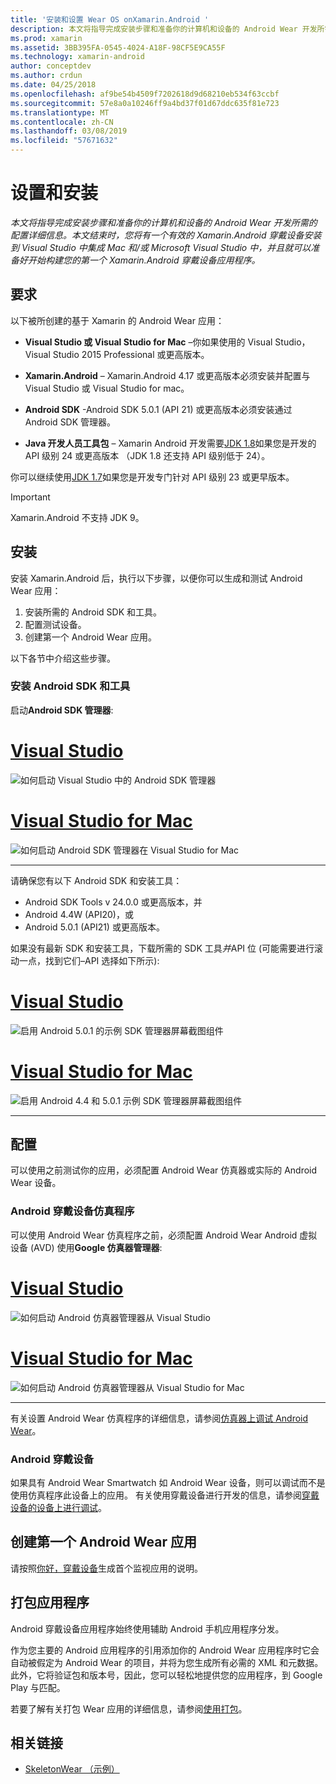 ```yaml
---
title: '安装和设置 Wear OS onXamarin.Android '
description: 本文将指导完成安装步骤和准备你的计算机和设备的 Android Wear 开发所需的配置详细信息。 本文结束时，您将有一个有效的 Xamarin.Android 穿戴设备安装到 Visual Studio 中集成 Mac 和/或 Microsoft Visual Studio 中，并且就可以准备好开始构建您的第一个 Xamarin.Android 穿戴设备应用程序。
ms.prod: xamarin
ms.assetid: 3BB395FA-0545-4024-A18F-98CF5E9CA55F
ms.technology: xamarin-android
author: conceptdev
ms.author: crdun
ms.date: 04/25/2018
ms.openlocfilehash: af9be54b4509f7202618d9d68210eb534f63ccbf
ms.sourcegitcommit: 57e8a0a10246ff9a4bd37f01d67ddc635f81e723
ms.translationtype: MT
ms.contentlocale: zh-CN
ms.lasthandoff: 03/08/2019
ms.locfileid: "57671632"
---
```

# <a name="setup-and-installation"></a>设置和安装

_本文将指导完成安装步骤和准备你的计算机和设备的 Android Wear 开发所需的配置详细信息。本文结束时，您将有一个有效的 Xamarin.Android 穿戴设备安装到 Visual Studio 中集成 Mac 和/或 Microsoft Visual Studio 中，并且就可以准备好开始构建您的第一个 Xamarin.Android 穿戴设备应用程序。_

## <a name="requirements"></a>要求

以下被所创建的基于 Xamarin 的 Android Wear 应用：

-   **Visual Studio 或 Visual Studio for Mac** &ndash;你如果使用的 Visual Studio，Visual Studio 2015 Professional 或更高版本。

-   **Xamarin.Android** &ndash; Xamarin.Android 4.17 或更高版本必须安装并配置与 Visual Studio 或 Visual Studio for mac。

-   **Android SDK** -Android SDK 5.0.1 (API 21) 或更高版本必须安装通过 Android SDK 管理器。

-   **Java 开发人员工具包** &ndash; Xamarin Android 开发需要[JDK 1.8](https://www.oracle.com/technetwork/java/javase/downloads/jdk8-downloads-2133151.html)如果您是开发的 API 级别 24 或更高版本 （JDK 1.8 还支持 API 级别低于 24）。

你可以继续使用[JDK 1.7](https://www.oracle.com/technetwork/java/javase/downloads/jdk7-downloads-1880260.html)如果您是开发专门针对 API 级别 23 或更早版本。

> [!IMPORTANT]
> Xamarin.Android 不支持 JDK 9。

## <a name="installation"></a>安装

安装 Xamarin.Android 后，执行以下步骤，以便你可以生成和测试 Android Wear 应用： 

1.  安装所需的 Android SDK 和工具。
2.  配置测试设备。
3.  创建第一个 Android Wear 应用。

以下各节中介绍这些步骤。


### <a name="install-android-sdk-and-tools"></a>安装 Android SDK 和工具 

启动**Android SDK 管理器**: 

# <a name="visual-studiotabwindows"></a>[Visual Studio](#tab/windows)

![如何启动 Visual Studio 中的 Android SDK 管理器](installation-images/vs/sdk-menu.png)

# <a name="visual-studio-for-mactabmacos"></a>[Visual Studio for Mac](#tab/macos)

![如何启动 Android SDK 管理器在 Visual Studio for Mac](installation-images/xs/sdk-menu.png)

-----


请确保您有以下 Android SDK 和安装工具：

* Android SDK Tools v 24.0.0 或更高版本，并
* Android 4.4W (API20)，或
* Android 5.0.1 (API21) 或更高版本。

如果没有最新 SDK 和安装工具，下载所需的 SDK 工具*并*API 位 (可能需要进行滚动一点，找到它们&ndash;API 选择如下所示): 

# <a name="visual-studiotabwindows"></a>[Visual Studio](#tab/windows)

![启用 Android 5.0.1 的示例 SDK 管理器屏幕截图组件](installation-images/vs/sdk-select.png)

# <a name="visual-studio-for-mactabmacos"></a>[Visual Studio for Mac](#tab/macos)

![启用 Android 4.4 和 5.0.1 示例 SDK 管理器屏幕截图组件](installation-images/xs/sdk-select.png)

-----


## <a name="configuration"></a>配置

可以使用之前测试你的应用，必须配置 Android Wear 仿真器或实际的 Android Wear 设备。 


### <a name="android-wear-emulator"></a>Android 穿戴设备仿真程序

可以使用 Android Wear 仿真程序之前，必须配置 Android Wear Android 虚拟设备 (AVD) 使用**Google 仿真器管理器**:

# <a name="visual-studiotabwindows"></a>[Visual Studio](#tab/windows)

![如何启动 Android 仿真器管理器从 Visual Studio](installation-images/vs/emulator-menu.png)

# <a name="visual-studio-for-mactabmacos"></a>[Visual Studio for Mac](#tab/macos)

![如何启动 Android 仿真器管理器从 Visual Studio for Mac](installation-images/xs/emulator-menu.png)

-----

有关设置 Android Wear 仿真程序的详细信息，请参阅[仿真器上调试 Android Wear](~/android/wear/deploy-test/debug-on-emulator.md)。


### <a name="android-wear-device"></a>Android 穿戴设备

如果具有 Android Wear Smartwatch 如 Android Wear 设备，则可以调试而不是使用仿真程序此设备上的应用。 有关使用穿戴设备进行开发的信息，请参阅[穿戴设备的设备上进行调试](~/android/wear/deploy-test/debug-on-device.md)。


## <a name="create-your-first-android-wear-app"></a>创建第一个 Android Wear 应用

请按照[你好，穿戴设备](~/android/wear/get-started/hello-wear.md)生成首个监视应用的说明。


## <a name="packaging-your-app"></a>打包应用程序

Android 穿戴设备应用程序始终使用辅助 Android 手机应用程序分发。 

作为您主要的 Android 应用程序的引用添加你的 Android Wear 应用程序时它会自动被假定为 Android Wear 的项目，并将为您生成所有必需的 XML 和元数据。 此外，它将验证包和版本号，因此，您可以轻松地提供您的应用程序，到 Google Play 与匹配。 

若要了解有关打包 Wear 应用的详细信息，请参阅[使用打包](~/android/wear/deploy-test/packaging.md)。


## <a name="related-links"></a>相关链接

- [SkeletonWear （示例）](https://developer.xamarin.com/samples/SkeletonWear/)
